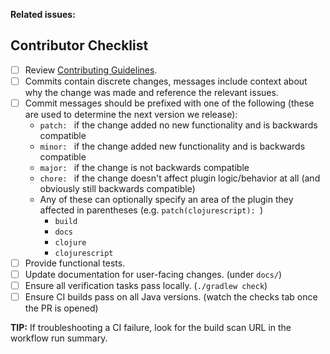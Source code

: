 <!-- Why is this change being made? -->

**Related issues:**

## Contributor Checklist

- [ ] Review [Contributing Guidelines](https://github.com/clojurephant/clojurephant-tooling/blob/master/.github/CONTRIBUTING.md).
- [ ] Commits contain discrete changes, messages include context about why the change was made and reference the relevant issues.
- [ ] Commit messages should be prefixed with one of the following (these are used to determine the next version we release):
  - `patch: ` if the change added no new functionality and is backwards compatible
  - `minor: ` if the change added new functionality and is backwards compatible
  - `major: ` if the change is not backwards compatible
  - `chore: ` if the change doesn't affect plugin logic/behavior at all (and obviously still backwards compatible)
  - Any of these can optionally specify an area of the plugin they affected in parentheses (e.g. `patch(clojurescript): `)
    - `build`
    - `docs`
    - `clojure`
    - `clojurescript`
- [ ] Provide functional tests.
- [ ] Update documentation for user-facing changes. (under `docs/`)
- [ ] Ensure all verification tasks pass locally. (`./gradlew check`)
- [ ] Ensure CI builds pass on all Java versions. (watch the checks tab once the PR is opened)

**TIP:** If troubleshooting a CI failure, look for the build scan URL in the workflow run summary.
